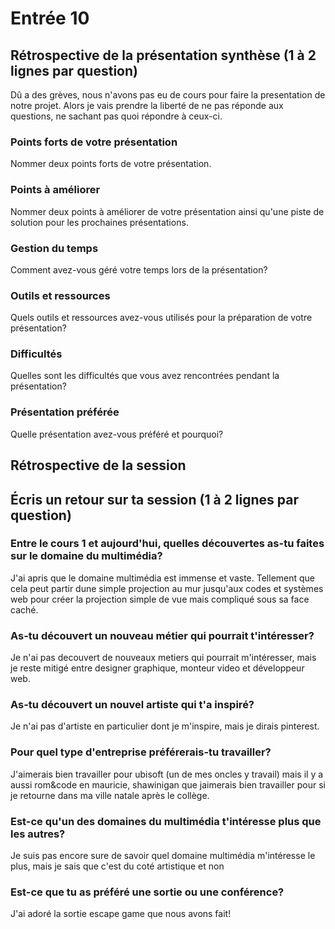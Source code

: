 # Entrée 10
## Rétrospective de la présentation synthèse (1 à 2 lignes par question)
Dû a des grèves, nous n'avons pas eu de cours pour faire la presentation de notre projet. Alors je vais prendre la liberté de ne pas réponde aux questions, ne sachant pas quoi répondre à ceux-ci.
### Points forts de votre présentation 
Nommer deux points forts de votre présentation.

### Points à améliorer
Nommer deux points à améliorer de votre présentation ainsi qu'une piste de solution pour les prochaines présentations. 

### Gestion du temps
Comment avez-vous géré votre temps lors de la présentation?

### Outils et ressources
Quels outils et ressources avez-vous utilisés pour la préparation de votre présentation?

### Difficultés
Quelles sont les difficultés que vous avez rencontrées pendant la présentation?

### Présentation préférée
Quelle présentation avez-vous préféré et pourquoi?

## Rétrospective de la session
## Écris un retour sur ta session (1 à 2 lignes par question)

### Entre le cours 1 et aujourd'hui, quelles découvertes as-tu faites sur le domaine du multimédia? 
J'ai apris que le domaine multimédia est immense et vaste. Tellement que cela peut partir dune simple projection au mur jusqu'aux codes et systèmes web pour créer la projection simple de vue mais compliqué sous sa face caché.
### As-tu découvert un nouveau métier qui pourrait t'intéresser? 
Je n'ai pas decouvert de nouveaux metiers qui pourrait m'intéresser, mais je reste mitigé entre designer graphique, monteur video  et développeur web.
### As-tu découvert un nouvel artiste qui t'a inspiré? 
Je n'ai pas d'artiste en particulier dont je m'inspire, mais je dirais pinterest.
### Pour quel type d'entreprise préférerais-tu travailler? 
J'aimerais bien travailler pour ubisoft (un de mes oncles y travail) mais il y a aussi rom&code en mauricie, shawinigan que jaimerais bien travailler pour si je retourne dans ma ville natale après le collège.
### Est-ce qu'un des domaines du multimédia t'intéresse plus que les autres? 
Je suis pas encore sure de savoir quel domaine multimédia m'intéresse le plus, mais je sais que c'est du coté artistique et non 
### Est-ce que tu as préféré une sortie ou une conférence?
J'ai adoré la sortie escape game que nous avons fait!

